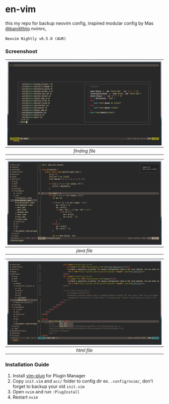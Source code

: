 # en-vim
this my repo for backup neovim config, inspired modular config by Mas [@bandithijo](https://github.com/bandithijo/nvimrc) nvimrc,

`Neovim Nightly v0.5.0 (AUR)`

### Screenshoot
| ![alt en-vim_find](./img/1.png "Find File") |
|:--:|
| *finding file* |

| ![alt en-vim_java](./img/2.png "Open Java File") |
|:--:|
| *java file* |

| ![alt en-vim_html](./img/3.png "Open HTML File") |
|:--:|
| *html file* |

### Installation Guide
1. Install [vim-plug](https://github.com/junegunn/vim-plug) for Plugin Manager
2. Copy `init.vim` and `acc/` folder to config dir ex. `.config/nvim/`, don't forget to backup your old `init.vim`
3. Open `nvim` and run `:PlugInstall`
4. Restart `nvim`

[comment]: <> (`1. Run install.sh 2. If completed, go to neovim and type :PlugInstall 3. Reopen Neovim`)

